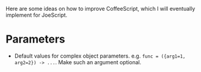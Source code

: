 Here are some ideas on how to improve CoffeeScript, which I will eventually implement for JoeScript.

# Parameters

* Default values for complex object parameters. e.g. `func = ({arg1=1, arg2=2}) -> ...`. Make such an argument optional.
